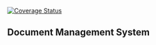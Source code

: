 [![Coverage Status](https://coveralls.io/repos/andela-jkimani/doc-manager/badge.svg?branch=test)](https://coveralls.io/r/andela-jkimani/doc-manager?branch=test)

## Document Management System
